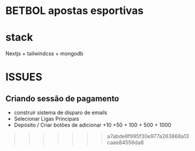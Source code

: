 # BETBOL apostas esportivas

# stack
Nextjs + tailwindcss + mongodb

# ISSUES
## Criando sessão de pagamento

- construir sistema de disparo de emails
- Selecionar Ligas Principais
- Depósito / Criar botões de adicionar +10 +50 + 100 + 500 + 1000
>>>>>>> a7abde8f995f30e977a263868a13caae84556da8